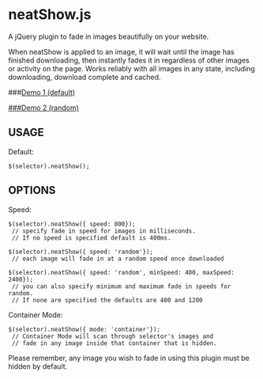 neatShow.js
===========

A jQuery plugin to fade in images beautifully on your website.

When neatShow is applied to an image, it will wait until the image has finished downloading, then instantly fades it in regardless of other images or activity on the page. Works reliably with all images in any state, including downloading, download complete and cached.

###<a href="http://stevepapa.com/neatshowjs/examples/" target="_blank">Demo 1 (default)

###<a href="http://stevepapa.com/neatshowjs/examples/random.html" target="_blank">Demo 2 (random)</a>



USAGE
-----

Default:

    $(selector).neatShow();

    
OPTIONS
-------


Speed:    
    
    $(selector).neatShow({ speed: 800});
     // specify fade in speed for images in milliseconds. 
     // If no speed is specified default is 400ms.

    $(selector).neatShow({ speed: 'random'});
     // each image will fade in at a random speed once downloaded

    $(selector).neatShow({ speed: 'random', minSpeed: 400, maxSpeed: 2400});
     // you can also specify minimum and maximum fade in speeds for random.
     // If none are specified the defaults are 400 and 1200
     
Container Mode: 

    $(selector).neatShow({ mode: 'container'});
     // Container Mode will scan through selector's images and  
     // fade in any image inside that container that is hidden.
     
     
     
Please remember, any image you wish to fade in using this plugin must be hidden by default.
